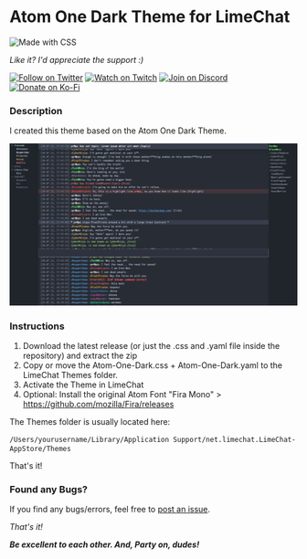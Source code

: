 # __Atom One Dark Theme for LimeChat__

![Made with CSS](https://img.shields.io/static/v1?label&message=CSS&color=304cdc&logo=css3&logoColor=fff)

_Like it? I'd appreciate the support :)_

[![Follow on Twitter](https://img.shields.io/static/v1?label=Follow%20on&message=Twitter&color=1DA1F2&logo=twitter&logoColor=fff)](https://twitter.com/pr0pz)
[![Watch on Twitch](https://img.shields.io/static/v1?label=Watch%20on&message=Twitch&color=bf94ff&logo=twitch&logoColor=fff)](https://www.twitch.tv/the_propz)
[![Join on Discord](https://img.shields.io/static/v1?label=Join%20on&message=Discord&color=7289da&logo=discord&logoColor=fff)](https://discord.gg/d7GnhqqAXN)
[![Donate on Ko-Fi](https://img.shields.io/static/v1?label=Donate%20on&message=Ko-Fi&color=ff5f5f&logo=kofi&logoColor=fff)](https://ko-fi.com/propz)

### __Description__

I created this theme based on the Atom One Dark Theme.

![Screenshot of Atom One Dark LimeChat Theme](https://github.com/pr0pz/limechat-atom-one-dark/blob/main/screenshot.jpg?raw=true)


### __Instructions__

1. Download the latest release (or just the .css and .yaml file inside the repository) and extract the zip
2. Copy or move the Atom-One-Dark.css + Atom-One-Dark.yaml to the LimeChat Themes folder.
3. Activate the Theme in LimeChat
4. Optional: Install the original Atom Font "Fira Mono" > https://github.com/mozilla/Fira/releases

The Themes folder is usually located here:
```
/Users/yourusername/Library/Application Support/net.limechat.LimeChat-AppStore/Themes
```

That's it!

### __Found any Bugs?__

If you find any bugs/errors, feel free to [post an issue](https://github.com/pr0pz/limechat-atom-one-dark/issues).

_That's it!_

___Be excellent to each other. And, Party on, dudes!___
